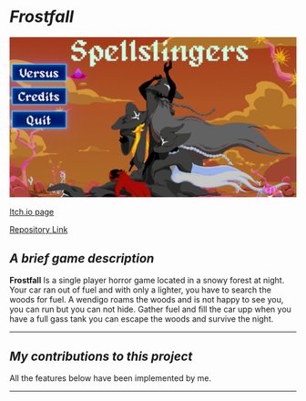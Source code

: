 # *Frostfall*

![Spellslingers Menu](/SpellSlingers/Images/SpellSlingers_Menu.png)  

[Itch.io page](https://yrgo-game-creator.itch.io/spellslingers)  

[Repository Link](https://github.com/Gankare/FrostfallHorrorGame)  

## *A brief game description*  

**Frostfall** Is a single player horror game located in a snowy forest at night. Your car ran out of fuel and with only a lighter, you have to search the woods for fuel. A wendigo roams the woods and is not happy to see you, you can run but you can not hide. Gather fuel and fill the car upp when you have a full gass tank you can escape the woods and survive the night.  

---

## *My contributions to this project*

All the features below have been implemented by me. 

---

